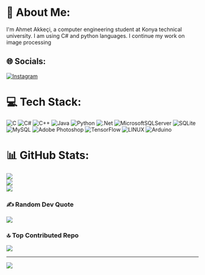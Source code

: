 # 💫 About Me:
I'm Ahmet Akkeçi, a computer engineering student at Konya technical university. I am using C# and python languages. I continue my work on image processing


## 🌐 Socials:
[![Instagram](https://img.shields.io/badge/Instagram-%23E4405F.svg?logo=Instagram&logoColor=white)](https://instagram.com/4thahmet) 

# 💻 Tech Stack:
![C](https://img.shields.io/badge/c-%2300599C.svg?style=plastic&logo=c&logoColor=white) ![C#](https://img.shields.io/badge/c%23-%23239120.svg?style=plastic&logo=c-sharp&logoColor=white) ![C++](https://img.shields.io/badge/c++-%2300599C.svg?style=plastic&logo=c%2B%2B&logoColor=white) ![Java](https://img.shields.io/badge/java-%23ED8B00.svg?style=plastic&logo=java&logoColor=white) ![Python](https://img.shields.io/badge/python-3670A0?style=plastic&logo=python&logoColor=ffdd54) ![.Net](https://img.shields.io/badge/.NET-5C2D91?style=plastic&logo=.net&logoColor=white) ![MicrosoftSQLServer](https://img.shields.io/badge/Microsoft%20SQL%20Sever-CC2927?style=plastic&logo=microsoft%20sql%20server&logoColor=white) ![SQLite](https://img.shields.io/badge/sqlite-%2307405e.svg?style=plastic&logo=sqlite&logoColor=white) ![MySQL](https://img.shields.io/badge/mysql-%2300f.svg?style=plastic&logo=mysql&logoColor=white) ![Adobe Photoshop](https://img.shields.io/badge/adobephotoshop-%2331A8FF.svg?style=plastic&logo=adobephotoshop&logoColor=white) ![TensorFlow](https://img.shields.io/badge/TensorFlow-%23FF6F00.svg?style=plastic&logo=TensorFlow&logoColor=white) ![LINUX](https://img.shields.io/badge/Linux-FCC624?style=plastic&logo=linux&logoColor=black) ![Arduino](https://img.shields.io/badge/-Arduino-00979D?style=plastic&logo=Arduino&logoColor=white)
# 📊 GitHub Stats:
![](https://github-readme-stats.vercel.app/api?username=4thAhmet&theme=prussian&hide_border=false&include_all_commits=false&count_private=false)<br/>
![](https://github-readme-streak-stats.herokuapp.com/?user=4thAhmet&theme=prussian&hide_border=false)<br/>
![](https://github-readme-stats.vercel.app/api/top-langs/?username=4thAhmet&theme=prussian&hide_border=false&include_all_commits=false&count_private=false&layout=compact)

### ✍️ Random Dev Quote
![](https://quotes-github-readme.vercel.app/api?type=horizontal&theme=tokyonight)

### 🔝 Top Contributed Repo
![](https://github-contributor-stats.vercel.app/api?username=4thAhmet&limit=5&theme=algolia&combine_all_yearly_contributions=true)

---
[![](https://visitcount.itsvg.in/api?id=4thAhmet&icon=0&color=0)](https://visitcount.itsvg.in)

<!-- Proudly created with GPRM ( https://gprm.itsvg.in ) -->
